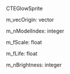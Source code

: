 CTEGlowSprite

m_vecOrigin: vector

m_nModelIndex: integer

m_fScale: float

m_fLife: float

m_nBrightness: integer